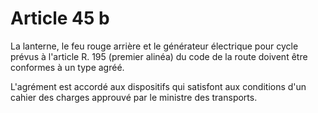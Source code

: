 # Article 45 b

La lanterne, le feu rouge arrière et le générateur électrique pour cycle prévus à l'article R. 195 (premier alinéa) du code de la route doivent être conformes à un type agréé.

L'agrément est accordé aux dispositifs qui satisfont aux conditions d'un cahier des charges approuvé par le ministre des transports.
